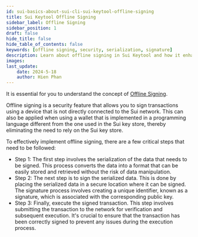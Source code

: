 ```yaml
---
id: sui-basics-about-sui-cli-sui-keytool-offline-signing
title: Sui Keytool Offline Signing
sidebar_label: Offline Signing
sidebar_position: 1
draft: false
hide_title: false
hide_table_of_contents: false
keywords: [offline signing, security, serialization, signature]
description: Learn about offline signing in Sui Keytool and how it enhances security for transactions.
images: 
last_update:
    date: 2024-5-18
    author: Hien Phan
---
```



It is essential for you to understand the concept of [Offline Signing](https://docs.sui.io/concepts/cryptography/transaction-auth/offline-signing).

Offline signing is a security feature that allows you to sign transactions using a device that is not directly connected to the Sui network. This can also be applied when using a wallet that is implemented in a programming language different from the one used in the Sui key store, thereby eliminating the need to rely on the Sui key store.

To effectively implement offline signing, there are a few critical steps that need to be followed:
* Step 1: The first step involves the serialization of the data that needs to be signed. This process converts the data into a format that can be easily stored and retrieved without the risk of data manipulation.
* Step 2: The next step is to sign the serialized data. This is done by placing the serialized data in a secure location where it can be signed. The signature process involves creating a unique identifier, known as a signature, which is associated with the corresponding public key.
* Step 3: Finally, execute the signed transaction. This step involves submitting the transaction to the network for verification and subsequent execution. It's crucial to ensure that the transaction has been correctly signed to prevent any issues during the execution process.


